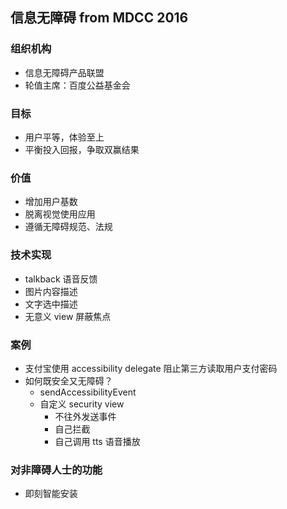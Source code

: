 ## 信息无障碍 from MDCC 2016

### 组织机构

- 信息无障碍产品联盟
- 轮值主席：百度公益基金会

### 目标

- 用户平等，体验至上
- 平衡投入回报，争取双赢结果

### 价值
- 增加用户基数
- 脱离视觉使用应用
- 遵循无障碍规范、法规

### 技术实现

- talkback 语音反馈
- 图片内容描述
- 文字选中描述
- 无意义 view 屏蔽焦点

### 案例

- 支付宝使用 accessibility delegate 阻止第三方读取用户支付密码
- 如何既安全又无障碍？
	- sendAccessibilityEvent
	- 自定义 security view
		- 不往外发送事件
		- 自己拦截
		- 自己调用 tts 语音播放

### 对非障碍人士的功能

- 即刻智能安装